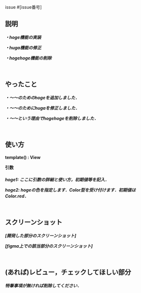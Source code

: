 issue #[issue番号]

<h2>説明
<h5>
・hoge機能の実装

・huga機能の修正

・hogehoge機能の削除

<br>

<h2>やったこと
<h5>
・〜〜のためのhogeを追加しました．

・〜〜のためにhugaを修正しました．

・〜〜という理由でhogehogeを削除しました．

<br>

<h2>使い方
<h4>
template() : View

引数
<h5>
hoge1: ここに引数の詳細と使い方，初期値等を記入．

hoge2: hogeの色を指定します．Color型を受け付けます．初期値はColor.red．

<br>

<h2>スクリーンショット
<h5>

[開発した部分のスクリーンショット]

[figma上での該当部分のスクリーンショット]

<br>

<h2>(あれば)レビュー，チェックしてほしい部分
<h5>特筆事項が無ければ削除してください．